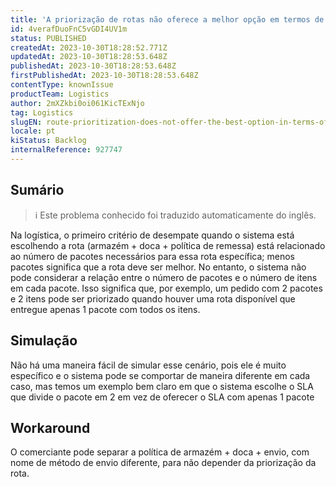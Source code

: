 ```yaml
---
title: 'A priorização de rotas não oferece a melhor opção em termos de quantidade de pacotes e itens'
id: 4verafDuoFnC5vGDI4UV1m
status: PUBLISHED
createdAt: 2023-10-30T18:28:52.771Z
updatedAt: 2023-10-30T18:28:53.648Z
publishedAt: 2023-10-30T18:28:53.648Z
firstPublishedAt: 2023-10-30T18:28:53.648Z
contentType: knownIssue
productTeam: Logistics
author: 2mXZkbi0oi061KicTExNjo
tag: Logistics
slugEN: route-prioritization-does-not-offer-the-best-option-in-terms-of-quantity-of-packages-and-items
locale: pt
kiStatus: Backlog
internalReference: 927747
---
```


## Sumário

>ℹ️ Este problema conhecido foi traduzido automaticamente do inglês.


Na logística, o primeiro critério de desempate quando o sistema está escolhendo a rota (armazém + doca + política de remessa) está relacionado ao número de pacotes necessários para essa rota específica; menos pacotes significa que a rota deve ser melhor.
No entanto, o sistema não pode considerar a relação entre o número de pacotes e o número de itens em cada pacote.
Isso significa que, por exemplo, um pedido com 2 pacotes e 2 itens pode ser priorizado quando houver uma rota disponível que entregue apenas 1 pacote com todos os itens.

## Simulação


Não há uma maneira fácil de simular esse cenário, pois ele é muito específico e o sistema pode se comportar de maneira diferente em cada caso, mas temos um exemplo bem claro em que o sistema escolhe o SLA que divide o pacote em 2 em vez de oferecer o SLA com apenas 1 pacote

## Workaround


O comerciante pode separar a política de armazém + doca + envio, com nome de método de envio diferente, para não depender da priorização da rota.




